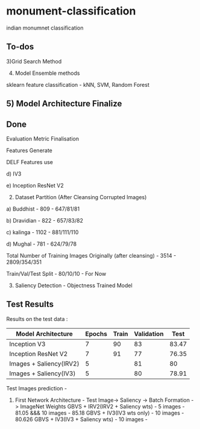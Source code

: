 # monument-classification
indian monumnet classification


## To-dos
3)Grid Search Method

4) Model Ensemble methods

sklearn feature classification - kNN, SVM, Random Forest

## 5) Model Architecture Finalize

## Done

Evaluation Metric Finalisation

Features Generate

DELF Features use 

d) IV3

e) Inception ResNet V2 

2) Dataset Partition (After Cleansing Corrupted Images)

a) Buddhist - 809 - 647/81/81

b) Dravidian - 822 - 657/83/82

c) kalinga - 1102 - 881/111/110

d) Mughal  - 781 - 624/79/78

Total Number of Training Images Originally (after cleansing) - 3514 - 2809/354/351

Train/Val/Test Split - 80/10/10 - For Now

3) Saliency Detection - Objectness Trained Model

## Test Results
Results on the test data :

Model Architecture| Epochs | Train | Validation | Test
------------- | -------- | ---------  | ---------- | ----------
Inception V3  | 7| 90 | 83|83.47
Inception ResNet V2  | 7| 91 |77 |76.35
Images + Saliency(IRV2)|5||81|80
Images + Saliency(IV3)|5||80|78.91

Test Images prediction - 
1) First Network Architecture - 
Test Image-> Saliency -> Batch Formation -> ImageNet Weights
GBVS + IRV2(IRV2 + Saliency wts) - 5 images - 81.05 &&& 10 images - 85.18
GBVS + IV3(IV3 wts only) - 10 images - 80.626
GBVS + IV3(IV3 + Saliency wts) - 10 images - 



